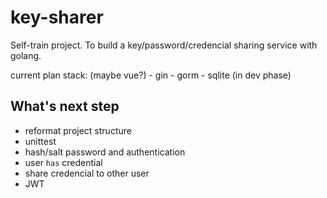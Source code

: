 # key-sharer

Self-train project. To build a key/password/credencial sharing service with golang.

current plan stack: (maybe vue?) - gin - gorm - sqlite (in dev phase)

## What's next step

- reformat project structure
- unittest
- hash/salt password and authentication
- user `has` credential
- share credencial to other user
- JWT
